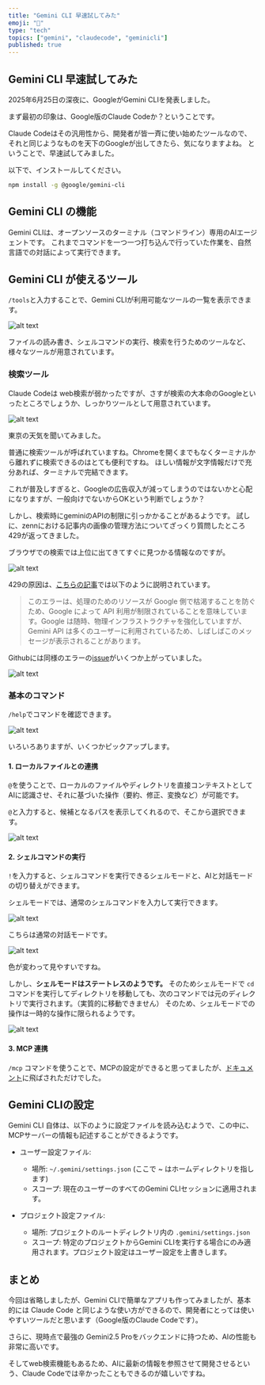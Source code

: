 ```yaml
---
title: "Gemini CLI 早速試してみた"
emoji: "🌊"
type: "tech" 
topics: ["gemini", "claudecode", "geminicli"]
published: true
---
```


## Gemini CLI 早速試してみた

2025年6月25日の深夜に、GoogleがGemini CLIを発表しました。

まず最初の印象は、Google版のClaude Codeか？ということです。

Claude Codeはその汎用性から、開発者が皆一斉に使い始めたツールなので、それと同じようなものを天下のGoogleが出してきたら、気になりますよね。
ということで、早速試してみました。

以下で、インストールしてください。

```bash
npm install -g @google/gemini-cli
```

## Gemini CLI の機能

Gemini CLIは、オープンソースのターミナル（コマンドライン）専用のAIエージェントです。
これまでコマンドを一つ一つ打ち込んで行っていた作業を、自然言語での対話によって実行できます。

## Gemini CLI が使えるツール

`/tools`と入力することで、Gemini CLIが利用可能なツールの一覧を表示できます。

![alt text](/images/gemini-cli-first-impression_plus/tools.png)

ファイルの読み書き、シェルコマンドの実行、検索を行うためのツールなど、様々なツールが用意されています。

### 検索ツール

Claude Codeは web検索が弱かったですが、さすが検索の大本命のGoogleといったところでしょうか、しっかりツールとして用意されています。

![alt text](/images/gemini-cli-first-impression_plus/image-3.png)

東京の天気を聞いてみました。

普通に検索ツールが呼ばれていますね。Chromeを開くまでもなくターミナルから離れずに検索できるのはとても便利ですね。
ほしい情報が文字情報だけで充分あれば、ターミナルで完結できます。

これが普及しすぎると、Googleの広告収入が減ってしまうのではないかと心配になりますが、一般向けでないからOKという判断でしょうか？

しかし、検索時にgeminiのAPIの制限に引っかかることがあるようです。
試しに、zennにおける記事内の画像の管理方法についてざっくり質問したところ429が返ってきました。

ブラウザでの検索では上位に出てきてすぐに見つかる情報なのですが。

![alt text](/images/gemini-cli-first-impression_plus/error.png)

429の原因は、[こちらの記事](https://blog.g-gen.co.jp/entry/error-code-429-with-gemini)では以下のように説明されています。

> このエラーは、処理のためのリソースが Google 側で枯渇することを防ぐため、Google によって API 利用が制限されていることを意味しています。Google は随時、物理インフラストラクチャを強化していますが、Gemini API は多くのユーザーに利用されているため、しばしばこのメッセージが表示されることがあります。

Githubには同様のエラーの[issue](https://github.com/google-gemini/gemini-cli/issues?q=is%3Aissue%20state%3Aopen%20429)がいくつか上がっていました。

![alt text](/images/gemini-cli-first-impression_plus/issue.png)

### 基本のコマンド

`/help`でコマンドを確認できます。

![alt text](/images/gemini-cli-first-impression_plus/image-1.png)

いろいろありますが、いくつかピックアップします。

#### 1. ローカルファイルとの連携

`@`を使うことで、ローカルのファイルやディレクトリを直接コンテキストとしてAIに認識させ、それに基づいた操作（要約、修正、変換など）が可能です。

`@`と入力すると、候補となるパスを表示してくれるので、そこから選択できます。

![alt text](/images/gemini-cli-first-impression_plus/image.png)

#### 2. シェルコマンドの実行

`!`を入力すると、シェルコマンドを実行できるシェルモードと、AIと対話モードの切り替えができます。

シェルモードでは、通常のシェルコマンドを入力して実行できます。

![alt text](/images/gemini-cli-first-impression_plus/shell_mode.png)

こちらは通常の対話モードです。

![alt text](/images/gemini-cli-first-impression_plus/normal_mode.png)

色が変わって見やすいですね。

しかし、**シェルモードはステートレスのようです。** そのためシェルモードで `cd` コマンドを実行してディレクトリを移動しても、次のコマンドでは元のディレクトリで実行されます。（実質的に移動できません）
そのため、シェルモードでの操作は一時的な操作に限られるようです。

![alt text](/images/gemini-cli-first-impression_plus/image-2.png)

#### 3. MCP 連携

`/mcp` コマンドを使うことで、MCPの設定ができると思ってましたが、[ドキュメント](https://github.com/google-gemini/gemini-cli/blob/main/docs/cli/configuration.md)に飛ばされただけでした。

## Gemini CLIの設定

Gemini CLI 自体は、以下のように設定ファイルを読み込むようで、この中に、MCPサーバーの情報も記述することができるようです。

- ユーザー設定ファイル:
  - 場所: `~/.gemini/settings.json` (ここで ~ はホームディレクトリを指します)
  - スコープ: 現在のユーザーのすべてのGemini CLIセッションに適用されます。

- プロジェクト設定ファイル:
  - 場所: プロジェクトのルートディレクトリ内の `.gemini/settings.json`
  - スコープ: 特定のプロジェクトからGemini CLIを実行する場合にのみ適用されます。プロジェクト設定はユーザー設定を上書きします。

## まとめ

今回は省略しましたが、Gemini CLIで簡単なアプリも作ってみましたが、基本的には Claude Code と同じような使い方ができるので、開発者にとっては使いやすいツールだと思います（Google版のClaude Codeです）。

さらに、現時点で最強の Gemini2.5 Proをバックエンドに持つため、AIの性能も非常に高いです。

そしてweb検索機能もあるため、AIに最新の情報を参照させて開発させるという、Claude Codeでは辛かったこともできるのが嬉しいですね。

